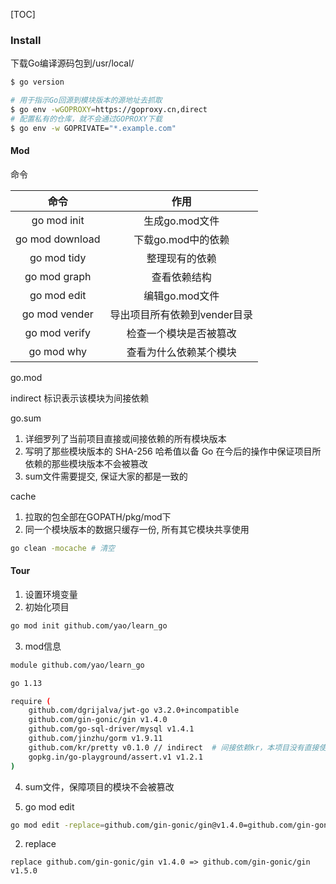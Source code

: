 [TOC]



### Install

下载Go编译源码包到/usr/local/

~~~bash
$ go version
~~~

~~~bash
# 用于指示Go回源到模块版本的源地址去抓取
$ go env -wGOPROXY=https://goproxy.cn,direct 
# 配置私有的仓库，就不会通过GOPROXY下载
$ go env -w GOPRIVATE="*.example.com"  
~~~

#### Mod

命令

|      命令       |             作用             |
| :-------------: | :--------------------------: |
|   go mod init   |        生成go.mod文件        |
| go mod download |      下载go.mod中的依赖      |
|   go mod tidy   |        整理现有的依赖        |
|  go mod graph   |         查看依赖结构         |
|   go mod edit   |        编辑go.mod文件        |
|  go mod vender  | 导出项目所有依赖到vender目录 |
|  go mod verify  |    检查一个模块是否被篡改    |
|   go mod why    |    查看为什么依赖某个模块    |

go.mod

indirect 标识表示该模块为间接依赖

go.sum

1. 详细罗列了当前项目直接或间接依赖的所有模块版本
2. 写明了那些模块版本的 SHA-256 哈希值以备 Go 在今后的操作中保证项目所依赖的那些模块版本不会被篡改
3. sum文件需要提交, 保证大家的都是一致的

cache

1. 拉取的包全部在GOPATH/pkg/mod下
2. 同一个模块版本的数据只缓存一份, 所有其它模块共享使用

~~~bash
go clean -mocache # 清空
~~~

#### Tour

1.  设置环境变量
2.  初始化项目

~~~bash
go mod init github.com/yao/learn_go
~~~

3.  mod信息

~~~bash
module github.com/yao/learn_go

go 1.13

require (
	github.com/dgrijalva/jwt-go v3.2.0+incompatible
	github.com/gin-gonic/gin v1.4.0
	github.com/go-sql-driver/mysql v1.4.1
	github.com/jinzhu/gorm v1.9.11
	github.com/kr/pretty v0.1.0 // indirect  # 间接依赖kr，本项目没有直接使用kr
	gopkg.in/go-playground/assert.v1 v1.2.1
)
~~~

4.  sum文件，保障项目的模块不会被篡改

1.  go mod edit

~~~bash
go mod edit -replace=github.com/gin-gonic/gin@v1.4.0=github.com/gin-gonic/gin@v1.5.0
~~~

2.  replace

~~~
replace github.com/gin-gonic/gin v1.4.0 => github.com/gin-gonic/gin v1.5.0
~~~